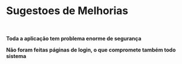 # Sugestoes de Melhorias
<br/>


**Toda a aplicação tem problema enorme de segurança**
<br/>

**Não foram feitas páginas de login, o que compromete também todo sistema**
